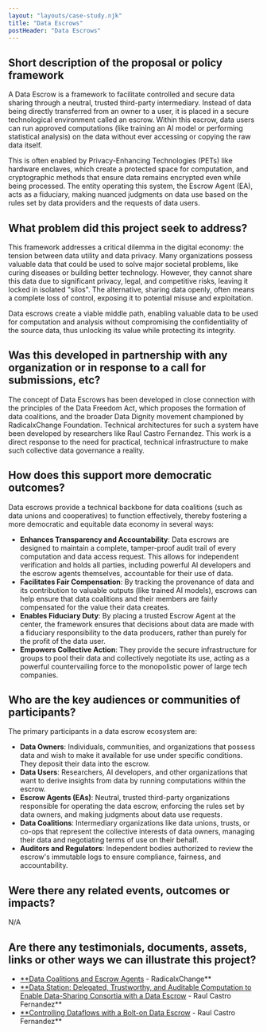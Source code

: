 ```yaml
---
layout: "layouts/case-study.njk"
title: "Data Escrows"
postHeader: "Data Escrows"
---
```


## Short description of the proposal or policy framework

A Data Escrow is a framework to facilitate controlled and secure data sharing through a neutral, trusted third-party intermediary. Instead of data being directly transferred from an owner to a user, it is placed in a secure technological environment called an escrow. Within this escrow, data users can run approved computations (like training an AI model or performing statistical analysis) on the data without ever accessing or copying the raw data itself. 

This is often enabled by Privacy-Enhancing Technologies (PETs) like hardware enclaves, which create a protected space for computation, and cryptographic methods that ensure data remains encrypted even while being processed. The entity operating this system, the Escrow Agent (EA), acts as a fiduciary, making nuanced judgments on data use based on the rules set by data providers and the requests of data users.

## What problem did this project seek to address?

This framework addresses a critical dilemma in the digital economy: the tension between data utility and data privacy. Many organizations possess valuable data that could be used to solve major societal problems, like curing diseases or building better technology. However, they cannot share this data due to significant privacy, legal, and competitive risks, leaving it locked in isolated "silos". The alternative, sharing data openly, often means a complete loss of control, exposing it to potential misuse and exploitation. 

Data escrows create a viable middle path, enabling valuable data to be used for computation and analysis without compromising the confidentiality of the source data, thus unlocking its value while protecting its integrity.

## Was this developed in partnership with any organization or in response to a call for submissions, etc?

The concept of Data Escrows has been developed in close connection with the principles of the Data Freedom Act, which proposes the formation of data coalitions, and the broader Data Dignity movement championed by RadicalxChange Foundation. Technical architectures for such a system have been developed by researchers like Raul Castro Fernandez. This work is a direct response to the need for practical, technical infrastructure to make such collective data governance a reality.

## How does this support more democratic outcomes?

Data escrows provide a technical backbone for data coalitions (such as data unions and cooperatives) to function effectively, thereby fostering a more democratic and equitable data economy in several ways:

- **Enhances Transparency and Accountability**: Data escrows are designed to maintain a complete, tamper-proof audit trail of every computation and data access request. This allows for independent verification and holds all parties, including powerful AI developers and the escrow agents themselves, accountable for their use of data.
- **Facilitates Fair Compensation**: By tracking the provenance of data and its contribution to valuable outputs (like trained AI models), escrows can help ensure that data coalitions and their members are fairly compensated for the value their data creates.
- **Enables Fiduciary Duty**: By placing a trusted Escrow Agent at the center, the framework ensures that decisions about data are made with a fiduciary responsibility to the data producers, rather than purely for the profit of the data user.
- **Empowers Collective Action**: They provide the secure infrastructure for groups to pool their data and collectively negotiate its use, acting as a powerful countervailing force to the monopolistic power of large tech companies.

## Who are the key audiences or communities of participants?

The primary participants in a data escrow ecosystem are:

- **Data Owners**: Individuals, communities, and organizations that possess data and wish to make it available for use under specific conditions. They deposit their data into the escrow.
- **Data Users**: Researchers, AI developers, and other organizations that want to derive insights from data by running computations within the escrow.
- **Escrow Agents (EAs)**: Neutral, trusted third-party organizations responsible for operating the data escrow, enforcing the rules set by data owners, and making judgments about data use requests.
- **Data Coalitions**: Intermediary organizations like data unions, trusts, or co-ops that represent the collective interests of data owners, managing their data and negotiating terms of use on their behalf.
- **Auditors and Regulators**: Independent bodies authorized to review the escrow's immutable logs to ensure compliance, fairness, and accountability.

## Were there any related events, outcomes or impacts?

N/A

## Are there any testimonials, documents, assets, links or other ways we can illustrate this project?

- [**Data Coalitions and Escrow Agents](https://www.radicalxchange.org/media/documents/data-coalitions-and-escrow-agents.pdf) - RadicalxChange**
- [**Data Station: Delegated, Trustworthy, and Auditable Computation to Enable Data-Sharing Consortia with a Data Escrow](https://raulcastrofernandez.com/papers/data_station_paper-11.pdf) - Raul Castro Fernandez**
- [**Controlling Dataflows with a Bolt-on Data Escrow](https://arxiv.org/pdf/2408.01580) - Raul Castro Fernandez**